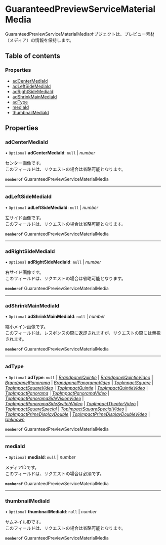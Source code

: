 # GuaranteedPreviewServiceMaterialMedia


<div lang=\"ja\">GuaranteedPreviewServiceMaterialMediaオブジェクトは、プレビュー素材（メディア）の情報を保持します。</div> 

## Table of contents

### Properties

- [adCenterMediaId](guaranteedpreviewservicematerialmedia.md#adcentermediaid)
- [adLeftSideMediaId](guaranteedpreviewservicematerialmedia.md#adleftsidemediaid)
- [adRightSideMediaId](guaranteedpreviewservicematerialmedia.md#adrightsidemediaid)
- [adShrinkMainMediaId](guaranteedpreviewservicematerialmedia.md#adshrinkmainmediaid)
- [adType](guaranteedpreviewservicematerialmedia.md#adtype)
- [mediaId](guaranteedpreviewservicematerialmedia.md#mediaid)
- [thumbnailMediaId](guaranteedpreviewservicematerialmedia.md#thumbnailmediaid)

## Properties

### adCenterMediaId

• `Optional` **adCenterMediaId**: ``null`` \| *number*

<div lang=\"ja\"> センター画像です。<br> このフィールドは、リクエストの場合は省略可能となります。 </div> 

**`memberof`** GuaranteedPreviewServiceMaterialMedia

___

### adLeftSideMediaId

• `Optional` **adLeftSideMediaId**: ``null`` \| *number*

<div lang=\"ja\"> 左サイド画像です。<br> このフィールドは、リクエストの場合は省略可能となります。 </div> 

**`memberof`** GuaranteedPreviewServiceMaterialMedia

___

### adRightSideMediaId

• `Optional` **adRightSideMediaId**: ``null`` \| *number*

<div lang=\"ja\"> 右サイド画像です。<br> このフィールドは、リクエストの場合は省略可能となります。 </div> 

**`memberof`** GuaranteedPreviewServiceMaterialMedia

___

### adShrinkMainMediaId

• `Optional` **adShrinkMainMediaId**: ``null`` \| *number*

<div lang=\"ja\"> 縮小メイン画像です。<br> このフィールドは、レスポンスの際に返却されますが、リクエストの際には無視されます。 </div> 

**`memberof`** GuaranteedPreviewServiceMaterialMedia

___

### adType

• `Optional` **adType**: ``null`` \| [*BrandpanelQuintie*](./enums/guaranteedpreviewserviceadtype.md#brandpanelquintie) \| [*BrandpanelQuintieVideo*](./enums/guaranteedpreviewserviceadtype.md#brandpanelquintievideo) \| [*BrandpanelPanorama*](./enums/guaranteedpreviewserviceadtype.md#brandpanelpanorama) \| [*BrandpanelPanoramaVideo*](./enums/guaranteedpreviewserviceadtype.md#brandpanelpanoramavideo) \| [*TopImpactSquare*](./enums/guaranteedpreviewserviceadtype.md#topimpactsquare) \| [*TopImpactSquareVideo*](./enums/guaranteedpreviewserviceadtype.md#topimpactsquarevideo) \| [*TopImpactQuintie*](./enums/guaranteedpreviewserviceadtype.md#topimpactquintie) \| [*TopImpactQuintieVideo*](./enums/guaranteedpreviewserviceadtype.md#topimpactquintievideo) \| [*TopImpactPanorama*](./enums/guaranteedpreviewserviceadtype.md#topimpactpanorama) \| [*TopImpactPanoramaVideo*](./enums/guaranteedpreviewserviceadtype.md#topimpactpanoramavideo) \| [*TopImpactPanoramaSideVisionVideo*](./enums/guaranteedpreviewserviceadtype.md#topimpactpanoramasidevisionvideo) \| [*TopImpactPanoramaSideSwitchVideo*](./enums/guaranteedpreviewserviceadtype.md#topimpactpanoramasideswitchvideo) \| [*TopImpactTheaterVideo*](./enums/guaranteedpreviewserviceadtype.md#topimpacttheatervideo) \| [*TopImpactSquareSpecial*](./enums/guaranteedpreviewserviceadtype.md#topimpactsquarespecial) \| [*TopImpactSquareSpecialVideo*](./enums/guaranteedpreviewserviceadtype.md#topimpactsquarespecialvideo) \| [*TopImpactPrimeDisplayDouble*](./enums/guaranteedpreviewserviceadtype.md#topimpactprimedisplaydouble) \| [*TopImpactPrimeDisplayDoubleVideo*](./enums/guaranteedpreviewserviceadtype.md#topimpactprimedisplaydoublevideo) \| [*Unknown*](./enums/guaranteedpreviewserviceadtype.md#unknown)

**`memberof`** GuaranteedPreviewServiceMaterialMedia

___

### mediaId

• `Optional` **mediaId**: ``null`` \| *number*

<div lang=\"ja\"> メディアIDです。<br> このフィールドは、リクエストの場合は必須です。 </div> 

**`memberof`** GuaranteedPreviewServiceMaterialMedia

___

### thumbnailMediaId

• `Optional` **thumbnailMediaId**: ``null`` \| *number*

<div lang=\"ja\"> サムネイルIDです。<br> このフィールドは、リクエストの場合は省略可能となります。 </div> 

**`memberof`** GuaranteedPreviewServiceMaterialMedia
